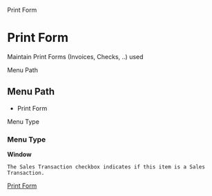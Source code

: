 
Print Form
# Print Form


Maintain Print Forms (Invoices, Checks, ..) used

Menu Path
## Menu Path



- Print Form

Menu Type
### Menu Type

**Window**

```
The Sales Transaction checkbox indicates if this item is a Sales Transaction.
```

[Print Form](functional-guide/window/window-print-form.md)